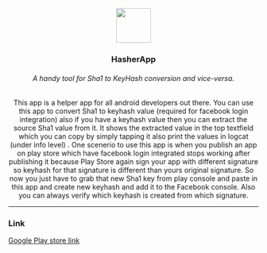 <div align="center">
<img src="https://lh3.googleusercontent.com/xNklVYUmoK9h2bc3mf41gAsr5y0RAhe62A5uG-iDEg5-fKe1lCLPj3iNL-2orpG1ypY=s180-rw" alt="" width="70px" height="70px">
</div>

<h3 align="center" >HasherApp</h3>

<h6 align="center">A handy tool for Sha1 to KeyHash conversion and vice-versa.</h6>

<p align="center">This app is a helper app for all android developers out there. You can use this app to convert Sha1 to keyhash value (required for facebook login integration) also if you have a keyhash value
then you can extract the source Sha1 value from it. It shows the extracted value in the top textfield which you can copy by simply tapping it also print the values in logcat (under info level) .
One scenerio to use this app is when you publish an app on play store which have facebook login integrated stops working after publishing it because Play Store again sign your app with
different signature so keyhash for that signature is different than yours original signature. So now you just have to grab that new Sha1 key from play console and paste in this app and create new keyhash and add it to the Facebook console. Also you can always verify which keyhash is created from which signature.</p>

----------

### Link
<a href ="https://play.google.com/store/apps/details?id=com.hasher" >Google Play store link</a>


